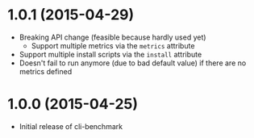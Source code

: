 # 1.0.1 (2015-04-29)

* Breaking API change (feasible because hardly used yet)
    * Support multiple metrics via the `metrics` attribute
* Support multiple install scripts via the `install` attribute
* Doesn't fail to run anymore (due to bad default value) if there are no metrics defined

# 1.0.0 (2015-04-25)

* Initial release of cli-benchmark
